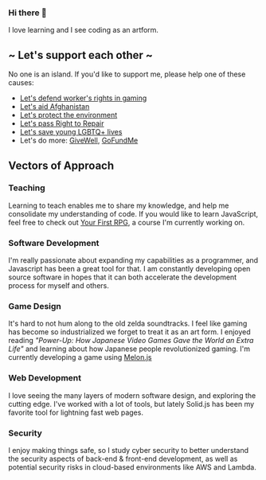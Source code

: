 ### Hi there 👋
I love learning and I see coding as an artform.

## ~ Let's support each other ~
No one is an island. If you'd like to support me, please help one of these causes:
- [Let's defend worker's rights in gaming](https://www.gofundme.com/f/abk-strike-fund)
- [Let's aid Afghanistan](https://www.unicef.org/emergencies/delivering-support-afghanistans-children)
- [Let's protect the environment](https://citizensclimatelobby.org/)
- [Let's pass Right to Repair](https://www.gofundme.com/f/lets-get-right-to-repair-passed)
- [Let's save young LGBTQ+ lives](https://www.thetrevorproject.org/)
- Let's do more: [GiveWell](https://secure.givewell.org/), [GoFundMe](https://www.gofundme.com/c/blog/best-charities-to-donate-to])

## Vectors of Approach

### Teaching
Learning to teach enables me to share my knowledge, and help me consolidate my understanding of code. If you would like to learn JavaScript, feel free to check out [Your First RPG](https://yourfirstrpg.com), a course I'm currently working on.

### Software Development 
I'm really passionate about expanding my capabilities as a programmer, and Javascript has been a great tool for that. I am constantly developing open source software in hopes that it can both accelerate the development process for myself and others.

### Game Design
 It's hard to not hum along to the old zelda soundtracks. I feel like gaming has become so industrialized we forget to treat it as an art form. I enjoyed reading *"Power-Up: How Japanese Video Games Gave the World an Extra Life"* and learning about how Japanese people revolutionized gaming. I'm currently developing a game using [Melon.js](https://melonjs.org/)

### Web Development
I love seeing the many layers of modern software design, and exploring the cutting edge. I've worked with a lot of tools, but lately Solid.js has been my favorite tool for lightning fast web pages.

### Security
I enjoy making things safe, so I study cyber security to better understand the security aspects of back-end & front-end development, as well as potential security risks in cloud-based environments like AWS and Lambda.
